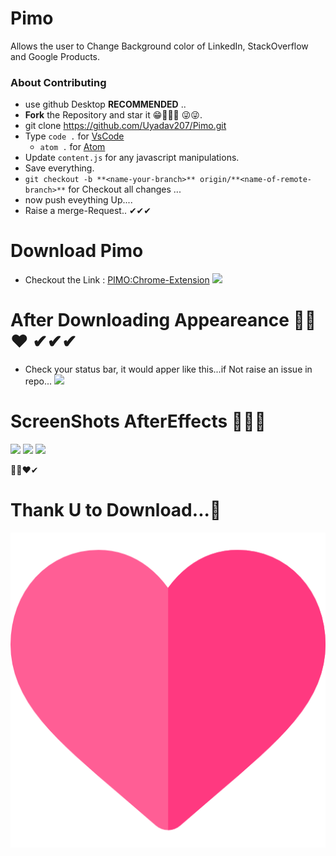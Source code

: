 # Pimo
Allows the user to Change Background color of LinkedIn, StackOverflow and Google Products.


### About Contributing

* use github Desktop **RECOMMENDED** ..
* **Fork** the Repository and star it 😁👏👏👏 😜😜.
* git clone https://github.com/Uyadav207/Pimo.git  
* Type `code .` for [VsCode](https://code.visualstudio.com/) 
  * `atom .` for [Atom](https://atom.io/)
* Update `content.js` for any javascript manipulations.
* Save everything.
* `git checkout -b **<name-your-branch>** origin/**<name-of-remote-branch>**` for Checkout all changes ... 
* now push eveything Up....
* Raise a merge-Request.. ✔✔✔


# Download Pimo 

* Checkout the Link : [PIMO:Chrome-Extension](https://chrome.google.com/webstore/detail/pimo/gcigjkpkbodoajlpcgjmplhodcjmdbfc?utm_source=gmail) 
![](https://github.com/Uyadav207/Pimo/tree/master/pimo/images/heart.png)

# After Downloading Appeareance 💖💖❤ ✔✔✔
* Check your status bar, it would apper like this...if Not raise an issue in repo...
![](https://github.com/Uyadav207/Pimo/tree/master/pimo/images/StatusBarPimo.png)

# ScreenShots AfterEffects 👏👏👏
![](https://github.com/Uyadav207/Pimo/tree/master/pimo/images/Linkedin.png)
![](https://github.com/Uyadav207/Pimo/tree/master/pimo/images/calender.png)
![](https://github.com/Uyadav207/Pimo/tree/master/pimo/images/GoogleCalender.png)

💖💖❤✔
# Thank U to Download...💖
<img src="./pimo/images/heart.png">
